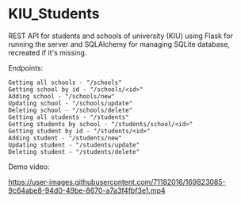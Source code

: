 # KIU_Students
REST API for students and schools of university (KIU)
using Flask for running the server and SQLAlchemy for
managing SQLite database, recreated if it's missing.

Endpoints:
```
Getting all schools - "/schools"
Getting school by id - "/schools/<id>"
Adding school - "/schools/new"
Updating school - "/schools/update"
Deleting school - "/schools/delete"
Getting all students - "/students"
Getting students by school - "/students/school/<id>"
Getting student by id - "/students/<id>"
Adding student - "/students/new"
Updating student - "/students/update"
Deleting student - "/students/delete"
```

Demo video:

https://user-images.githubusercontent.com/71182016/169823085-9c64abe8-94d0-49be-8670-a7a3f4fbf3e1.mp4
